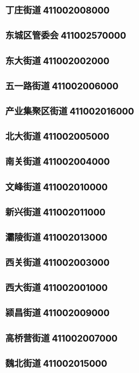 # 丁庄街道 411002008000
# 东城区管委会 411002570000
# 东大街道 411002002000
# 五一路街道 411002006000
# 产业集聚区街道 411002016000
# 北大街道 411002005000
# 南关街道 411002004000
# 文峰街道 411002010000
# 新兴街道 411002011000
# 灞陵街道 411002013000
# 西关街道 411002003000
# 西大街道 411002001000
# 颍昌街道 411002009000
# 高桥营街道 411002007000
# 魏北街道 411002015000
